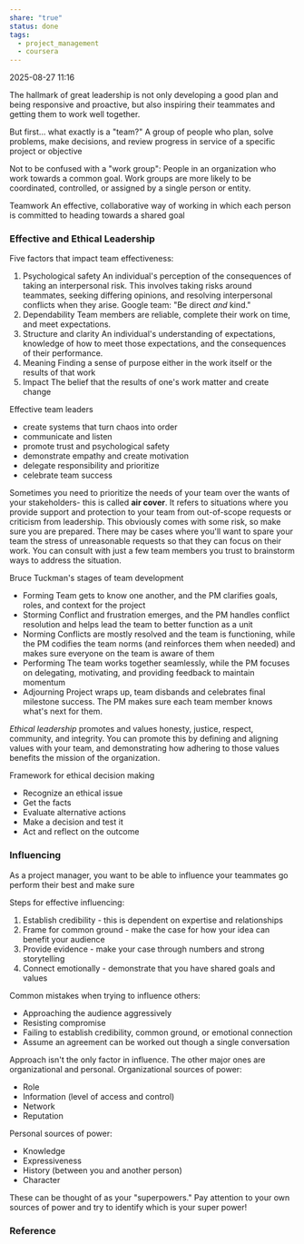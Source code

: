 ```yaml
---
share: "true"
status: done
tags:
  - project_management
  - coursera
---
```

2025-08-27 11:16

The hallmark of great leadership is not only developing a good plan and being responsive and proactive, but also inspiring their teammates and getting them to work well together.

But first... what exactly is a "team?"
	A group of people who plan, solve problems, make decisions, and review progress in service of a specific project or objective

Not to be confused with a "work group":
	People in an organization who work towards a common goal. Work groups are more likely to be coordinated, controlled, or assigned by a single person or entity.

Teamwork
	An effective, collaborative way of working in which each person is committed to heading towards a shared goal

### Effective and Ethical Leadership

Five factors that impact team effectiveness:
1. Psychological safety
	An individual's perception of the consequences of taking an interpersonal risk. This involves taking risks around teammates, seeking differing opinions, and resolving interpersonal conflicts when they arise. Google team: "Be direct *and* kind."
2. Dependability
	Team members are reliable, complete their work on time, and meet expectations.
3. Structure and clarity
	An individual's understanding of expectations, knowledge of how to meet those expectations, and the consequences of their performance.
4. Meaning
	Finding a sense of purpose either in the work itself or the results of that work
5. Impact
	The belief that the results of one's work matter and create change

Effective team leaders
- create systems that turn chaos into order
- communicate and listen
- promote trust and psychological safety
- demonstrate empathy and create motivation
- delegate responsibility and prioritize
- celebrate team success

Sometimes you need to prioritize the needs of your team over the wants of your stakeholders- this is called **air cover**. It refers to situations where you provide support and protection to your team from out-of-scope requests or criticism from leadership. This obviously comes with some risk, so make sure you are prepared.
There may be cases where you'll want to spare your team the stress of unreasonable requests so that they can focus on their work. You can consult with just a few team members you trust to brainstorm ways to address the situation.

Bruce Tuckman's stages of team development
- Forming
	Team gets to know one another, and the PM clarifies goals, roles, and context for the project
- Storming
	Conflict and frustration emerges, and the PM handles conflict resolution and helps lead the team to better function as a unit
- Norming
	Conflicts are mostly resolved and the team is functioning, while the PM codifies the team norms (and reinforces them when needed) and makes sure everyone on the team is aware of them
- Performing
	The team works together seamlessly, while the PM focuses on delegating, motivating, and providing feedback to maintain momentum
- Adjourning
	Project wraps up, team disbands and celebrates final milestone success. The PM makes sure each team member knows what's next for them.

*Ethical leadership* promotes and values honesty, justice, respect, community, and integrity.
You can promote this by defining and aligning values with your team, and demonstrating how adhering to those values benefits the mission of the organization.

Framework for ethical decision making
- Recognize an ethical issue
- Get the facts
- Evaluate alternative actions
- Make a decision and test it
- Act and reflect on the outcome

### Influencing

As a project manager, you want to be able to influence your teammates go perform their best and make sure 

Steps for effective influencing:
1. Establish credibility - this is dependent on expertise and relationships
2. Frame for common ground - make the case for how your idea can benefit your audience
3. Provide evidence - make your case through numbers and strong storytelling
4. Connect emotionally - demonstrate that you have shared goals and values

Common mistakes when trying to influence others:
- Approaching the audience aggressively
- Resisting compromise
- Failing to establish credibility, common ground, or emotional connection
- Assume an agreement can be worked out though a single conversation

Approach isn't the only factor in influence. The other major ones are organizational and personal.
Organizational sources of power:
- Role
- Information (level of access and control)
- Network
- Reputation

Personal sources of power:
- Knowledge
- Expressiveness
- History (between you and another person)
- Character

These can be thought of as your "superpowers." Pay attention to your own sources of power and try to identify which is your super power!


### Reference
